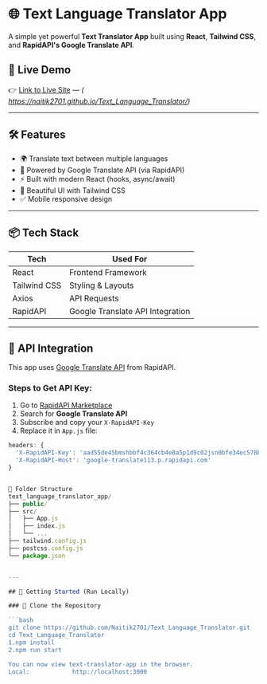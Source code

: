 # 🌐 Text Language Translator App

A simple yet powerful **Text Translator App** built using **React**, **Tailwind CSS**, and **RapidAPI's Google Translate API**.

## 🚀 Live Demo
👉 [Link to Live Site](#) — *( https://naitik2701.github.io/Text_Language_Translator/)*

---

## 🛠️ Features

- 🌍 Translate text between multiple languages
- 🧠 Powered by Google Translate API (via RapidAPI)
- ⚡ Built with modern React (hooks, async/await)
- 🎨 Beautiful UI with Tailwind CSS
- ✅ Mobile responsive design

---

## 📦 Tech Stack

| Tech            | Used For                         |
|-----------------|----------------------------------|
| React           | Frontend Framework               |
| Tailwind CSS    | Styling & Layouts                |
| Axios           | API Requests                     |
| RapidAPI        | Google Translate API Integration |

---

## 🔑 API Integration

This app uses [Google Translate API](https://rapidapi.com/robust-api-robust-api-default/api/google-translate113/) from RapidAPI.

### Steps to Get API Key:
1. Go to [RapidAPI Marketplace](https://rapidapi.com/)
2. Search for **Google Translate API**
3. Subscribe and copy your `X-RapidAPI-Key`
4. Replace it in `App.js` file:
```js
headers: {
  'X-RapidAPI-Key': 'aad55de45bmshbbf4c364cb4e8a5p1d9c02jsn0bfe34ec578b',
  'X-RapidAPI-Host': 'google-translate113.p.rapidapi.com'
}


📁 Folder Structure
text_language_translator_app/
├── public/
├── src/
│   ├── App.js
│   ├── index.js
│   └── ...
├── tailwind.config.js
├── postcss.config.js
└── package.json


---

## 🧪 Getting Started (Run Locally)

### 📁 Clone the Repository

```bash
git clone https://github.com/Naitik2701/Text_Language_Translator.git
cd Text_Language_Translator
1.npm install
2.npm run start

You can now view text-translator-app in the browser.
Local:            http://localhost:3000
